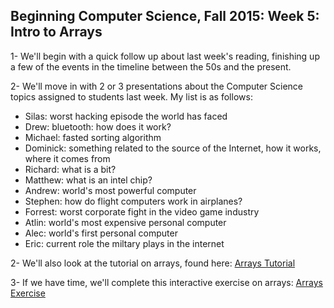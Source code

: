 ## Beginning Computer Science, Fall 2015: Week 5: Intro to Arrays

1- We'll begin with a quick follow up about last week's reading, finishing up a few of the events in the timeline between the 50s and the present.

2- We'll move in with 2 or 3 presentations about the Computer Science topics assigned to students last week. My list is as follows:

- Silas: worst hacking episode the world has faced
- Drew: bluetooth: how does it work?
- Michael: fasted sorting algorithm
- Dominick: something related to the source of the Internet, how it works, where it comes from
- Richard: what is a bit?
- Matthew: what is an intel chip?
- Andrew:  world's most powerful computer
- Stephen: how do flight computers work in airplanes?
- Forrest: worst corporate fight in the video game industry
- Atlin: world's most expensive personal computer
- Alec: world's first personal computer
- Eric:  current role the miltary plays in the internet

2- We'll also look at the tutorial on arrays, found here:
[Arrays Tutorial](http://www.eecis.udel.edu/~yarringt/103/JavaScript/ArraysIfTutorial.pdf)

3- If we have time, we'll complete this interactive exercise on arrays:
[Arrays Exercise](http://cscircles.cemc.uwaterloo.ca/13-lists/)
